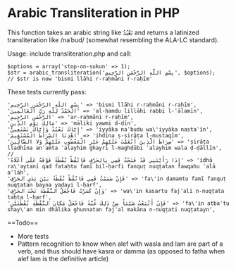 Arabic Transliteration in PHP
==========================

This function takes an arabic string like نَعْبُدُ and returns a latinized transliteration like /naʿbud/ (somewhat resembling the ALA-LC standard).

Usage: include transliteration.php and call:

```
$options = array('stop-on-sukun' => 1);
$str = arabic_transliteration('بِسْمِ اللَّهِ الرَّحْمَنِ الرَّحِيمِ', $options);
// $str is now 'bismi llāhi r-raḥmāni r-raḥīm'
```

These tests currently pass:

```
'بِسْمِ اللَّهِ الرَّحْمَنِ الرَّحِيمِ' => 'bismi llāhi r-raḥmāni r-raḥīm',
'الْحَمْدُ لِلَّهِ رَبِّ الْعَالَمِينَ' => 'al-ḥamdu lillāhi rabbi l-ʿālamīn',
'الرَّحْمَنِ الرَّحِيمِ' => 'ar-raḥmāni r-raḥīm',
'مَالِكِ يَوْمِ الدِّينِ' => 'māliki yawmi d-dīn',
'إِيَّاكَ نَعْبُدُ وَإِيَّاكَ نَسْتَعِينُ' => 'iyyāka naʿbudu wa\'iyyāka nastaʿīn',
'اهْدِنَا الصِّرَاطَ الْمُسْتَقِيمَ' => 'ihdina ṣ-ṣirāṭa l-mustaqīm',
'صِرَاطَ الَّذِينَ أَنْعَمْتَ عَلَيْهِمْ غَيْرِ الْمَغْضُوبِ عَلَيْهِمْ وَلا الضَّالِّينَ' => 'ṣirāṭa lladhīna anʿamta ʿalayhim ghayri l-maghḍūbi ʿalayhim wala ḍ-ḍāllīn',
//
'إِذَا رَأَيْتَنِي قَدْ فَتَحْتُ فَمِي بِالحَرْفِ فَانْقُطْ نُقْطَةً فَوْقَهُ عَلَى أَعْلَاهُ' => 'idhā ra\'aytanī qad fataḥtu famī bil-ḥarfi fanquṭ nuqṭatan fawqahu ʿalā aʿlāh',
'فَإِنْ ضَمَمْتُ فَمِي فَانْقُطْ نُقْطَةً بَيْنَ يَدَيِ ٱلحَرْفِ' => 'fa\'in ḍamamtu famī fanquṭ nuqṭatan bayna yadayi l-ḥarf',
'وَإِنْ كَسَرْتُ فَاجْعَلْ ٱلنُّقْطَةَ تَحْتَ ٱلحَرْفِ' => 'wa\'in kasartu fajʿali n-nuqṭata taḥta l-ḥarf',
'فَإِنْ أَتْبَعْتُ شَيْئاً مِنْ ذَلِكَ غُنَّةً فَاجْعَلْ مَكَانَ ٱلنُّقْطَةِ نُقْطَتَيْنِ' => 'fa\'in atbaʿtu shay\'an min dhālika ghunnatan fajʿal makāna n-nuqṭati nuqṭatayn',
```

==Todo==

* More tests
* Pattern recognition to know when alef with wasla and lam are part of a verb, and thus should have kasra or damma (as opposed to fatha when alef lam is the definitive article)